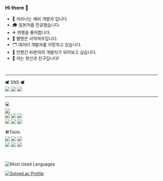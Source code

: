### Hi there 👋

- 🌱 자라나는 예비 개발자 입니다.
- 🎓︎ 일본어를 전공했습니다.
- ✈ 여행을 좋아합니다.
- 🐾 별명은 사막여우입니다.
- 🗂 데이터 개발자를 지망하고 있습니다.
- 💭 언젠간 AI분야의 개발자가 되어보고 싶습니다.
- 👬 저는 핫산과 친구입니다!

<br/>

---

🕊 SNS 🕊<br/>
<a href="https://467shin.tistory.com/" target="_blank"><img src="https://img.shields.io/badge/Tistory-ffffff?style=flat-square&logo=Tistory&logoColor=black"/></a>
<a href="https://www.instagram.com/467shin.ssafy/" target="_blank"><img src="https://img.shields.io/badge/Instagram-E4405F?style=flat-square&logo=Instagram&logoColor=white"/></a>
<a href="mailto:467shin@gmail.com" target="_blank"><img src="https://img.shields.io/badge/Gmail-EA4335?style=flat-square&logo=gmail&logoColor=white"/></a>
<!-- <a href="https://www.linkedin.com/in/gijeong-shin-213666264" target="_blank"><img src="https://img.shields.io/badge/LinkedIn-0A66C2?style=flat-square&logo=linkedin&logoColor=white"/></a> -->

---

💻<br/>
<img src="https://img.shields.io/badge/Python-3766AB?style=flat-square&logo=Python&logoColor=white"/></a> <!-- 파이썬 마크 -->
<br>
<img src="https://img.shields.io/badge/HTML5-E34F26?style=flat-square&logo=HTML5&logoColor=white"/></a> <!-- HTML 마크 -->
<img src="https://img.shields.io/badge/CSS3-1572B6?style=flat-square&logo=CSS3&logoColor=white"/></a> <!-- CSS 마크 -->
<img src="https://img.shields.io/badge/JavaScript-F7DF1E?style=flat-square&logo=JavaScript&logoColor=black"/></a> <!-- JS 마크 -->
<br>
<img src="https://img.shields.io/badge/Django-092E20?style=flat-square&logo=Django&logoColor=white"/></a> <!-- Django 마크 -->
<img src="https://img.shields.io/badge/Vue.js-4FC08D?style=flat-square&logo=Vue.js&logoColor=white"/></a> <!-- Vue 마크 -->
<img src="https://img.shields.io/badge/SQLite-003B57?style=flat-square&logo=SQLite&logoColor=white"/></a> <!-- SQLite 마크 -->

🛠️Tools<br/>
<img src="https://img.shields.io/badge/GitHub-181717?style=flat-square&logo=github&logoColor=white"/></a> <!-- GitHub 마크 -->
<img src="https://img.shields.io/badge/Notion-000000?style=flat-square&logo=Notion&logoColor=white"/></a> <!-- Notion 마크 -->
<img src="https://img.shields.io/badge/Postman-FF6C37?style=flat-square&logo=postman&logoColor=white"/></a> <!-- Postman 마크 -->
<br>
<img src="https://img.shields.io/badge/VSCode-007ACC?style=flat-square&logo=visualstudiocode&logoColor=white"/></a> <!-- Postman 마크 -->
<img src="https://img.shields.io/badge/PyCharm-000000?style=flat-square&logo=pycharm&logoColor=white"/></a> <!-- Postman 마크 -->
<img src="https://img.shields.io/badge/Atom-66595C?style=flat-square&logo=atom&logoColor=white"/></a> <!-- Postman 마크 -->


<!-- ![stats](https://github-readme-stats.vercel.app/api?username=467shin&&show_icons=true&theme=nord) <!-- Github 스탯 --><br>

![Most Used Languages](https://github-readme-stats-git-masterrstaa-rickstaa.vercel.app/api/top-langs/?username=467shin&&show_icons=true&theme=nord&layout=compact)
<!-- &hide_border=true&title_color=004386&icon_color=004386&layout=compact) -->

[![Solved.ac Profile](http://mazassumnida.wtf/api/v2/generate_badge?boj=467shin)](https://solved.ac/467shin/)

<!--
**467shin/467shin** is a ✨ _special_ ✨ repository because its `README.md` (this file) appears on your GitHub profile.

Here are some ideas to get you started:

- 🔭 I’m currently working on ...
- 🌱 I’m currently learning ...
- 👯 I’m looking to collaborate on ...
- 🤔 I’m looking for help with ...
- 💬 Ask me about ...
- 📫 How to reach me: ...
- 😄 Pronouns: ...
- ⚡ Fun fact: ...
-->
